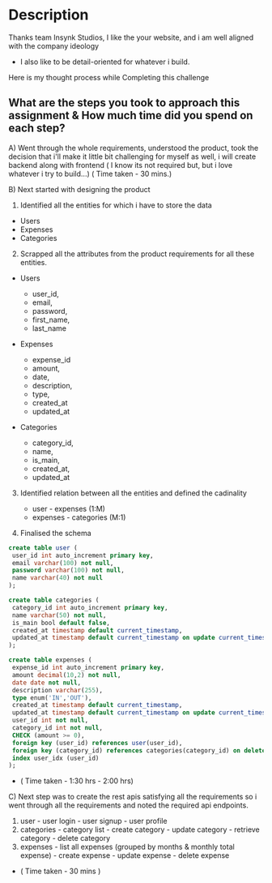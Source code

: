 # Description
Thanks team Insynk Studios,
I like the your website, and i am well aligned with the company ideology
 - I also like to be detail-oriented for whatever i build.

Here is my thought process while Completing this challenge
## What are the steps you took to approach this assignment & How much time did you spend on each step?
A) Went through the whole requirements, understood the product, took the decision that i'll make it little bit
  challenging for myself as well, i will create backend along with frontend ( I know its not required but, but i love whatever i try to build...) ( Time taken - 30 mins.)

B) Next started with designing the product 
 1) Identified all the entities for which i have to store the data
   -  Users
   -  Expenses
   -  Categories

 2) Scrapped all the attributes from the product requirements for all these entities.
   -  Users
       - user_id,
       - email,
       - password,
       - first_name,
       - last_name

   -  Expenses
       - expense_id
       - amount,
       - date,
       - description,
       - type,
       - created_at
       - updated_at


   -  Categories
       - category_id,
       - name,
       - is_main,
       - created_at,
       - updated_at

 3) Identified relation between all the entities and defined the cadinality
     - user - expenses (1:M)
     - expenses - categories (M:1)

 4) Finalised the schema 

   ```sql
   create table user (
	user_id int auto_increment primary key,
    email varchar(100) not null,
    password varchar(100) not null,
    name varchar(40) not null
);

create table categories (
	category_id int auto_increment primary key,
    name varchar(50) not null,
    is_main bool default false,
	created_at timestamp default current_timestamp,
    updated_at timestamp default current_timestamp on update current_timestamp
);

create table expenses (
	expense_id int auto_increment primary key,
	amount decimal(10,2) not null,
    date date not null,
    description varchar(255),
    type enum('IN','OUT'),
    created_at timestamp default current_timestamp,
    updated_at timestamp default current_timestamp on update current_timestamp,
    user_id int not null,
    category_id int not null,
    CHECK (amount >= 0),
    foreign key (user_id) references user(user_id),
    foreign key (category_id) references categories(category_id) on delete cascade,
    index user_idx (user_id)
);

   ```
  
- ( Time taken - 1:30 hrs - 2:00 hrs)



C) Next step was to create the rest apis satisfying all the requirements so i went through all the requirements and noted the required api endpoints.
   1) user 
     - user login 
     - user signup
     - user profile
   2) categories
     - category list
     - create category
     - update category
     - retrieve category
     - delete category
   3) expenses
     - list all expenses (grouped by months & monthly total expense)
     - create expense
     - update expense
     - delete expense
- ( Time taken - 30 mins )